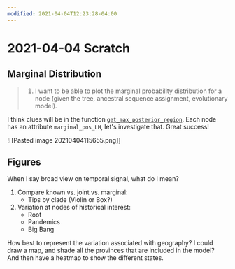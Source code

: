 ```yaml
---
modified: 2021-04-04T12:23:28-04:00
---
```


# 2021-04-04 Scratch

## Marginal Distribution

>1. I want to be able to plot the marginal probability distribution for a node (given the tree, ancestral sequence assignment, evolutionary model).

I think clues will be in the function [```get_max_posterior_region```](https://github.com/neherlab/treetime/blob/f53f678a487ac5efa803bb39386b62260f1195f2/treetime/clock_tree.py#L831). Each node has an attribute ```marginal_pos_LH```, let's investigate that. Great success!

![[Pasted image 20210404115655.png]]

## Figures

When I say broad view on temporal signal, what do I mean?
1. Compare known vs. joint vs. marginal:
    - Tips by clade (Violin or Box?)
2. Variation at nodes of historical interest:
    - Root
    - Pandemics
    - Big Bang
 
How best to represent the variation associated with geography? I could draw a map, and shade all the provinces that are included in the model? And then have a heatmap to show the different states.